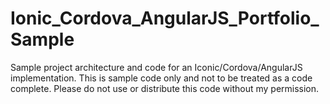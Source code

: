 # Ionic_Cordova_AngularJS_Portfolio_Sample
Sample project architecture and code for an Iconic/Cordova/AngularJS implementation. This is sample code only and not to be treated as a code complete. Please do not use or distribute this code without my permission.
